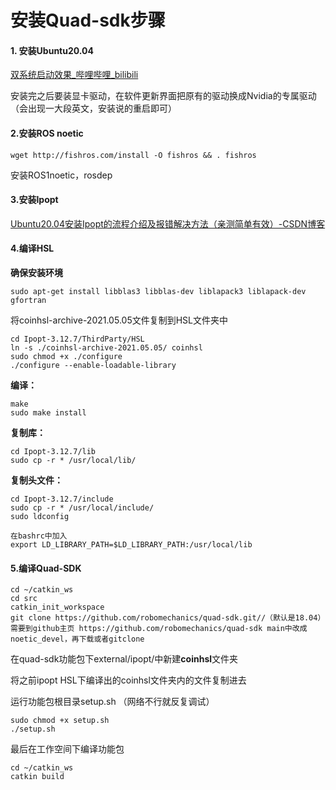 # 安装Quad-sdk步骤

#### 1. 安装Ubuntu20.04

[双系统启动效果_哔哩哔哩_bilibili](https://www.bilibili.com/video/BV1554y1n7zv?p=1&vd_source=260424bd71c9bf7b220c24f1e7de16d7)

安装完之后要装显卡驱动，在软件更新界面把原有的驱动换成Nvidia的专属驱动（会出现一大段英文，安装说的重启即可）

#### 2.安装ROS noetic

```shell
wget http://fishros.com/install -O fishros && . fishros
```

安装ROS1noetic，rosdep

#### 3.安装Ipopt

[Ubuntu20.04安装Ipopt的流程介绍及报错解决方法（亲测简单有效）-CSDN博客](https://blog.csdn.net/qq_44339029/article/details/133679131)

#### 4.编译HSL

**确保安装环境**

```text
sudo apt-get install libblas3 libblas-dev liblapack3 liblapack-dev gfortran
```

将coinhsl-archive-2021.05.05文件复制到HSL文件夹中

```text
cd Ipopt-3.12.7/ThirdParty/HSL  
ln -s ./coinhsl-archive-2021.05.05/ coinhsl
sudo chmod +x ./configure
./configure --enable-loadable-library
```

**编译：**

```text
make
sudo make install
```

**复制库：**

```text
cd Ipopt-3.12.7/lib
sudo cp -r * /usr/local/lib/ 
```

**复制头文件：**

```text
cd Ipopt-3.12.7/include
sudo cp -r * /usr/local/include/ 
sudo ldconfig

在bashrc中加入
export LD_LIBRARY_PATH=$LD_LIBRARY_PATH:/usr/local/lib
```

#### 5.编译Quad-SDK

```text
cd ~/catkin_ws
cd src
catkin_init_workspace
git clone https://github.com/robomechanics/quad-sdk.git//（默认是18.04）
需要到github主页 https://github.com/robomechanics/quad-sdk main中改成noetic_devel，再下载或者gitclone
```

在quad-sdk功能包下external/ipopt/中新建**coinhsl**文件夹

将之前ipopt HSL下编译出的coinhsl文件夹内的文件复制进去

运行功能包根目录setup.sh （网络不行就反复调试）

```text
sudo chmod +x setup.sh 
./setup.sh 
```

最后在工作空间下编译功能包

```text
cd ~/catkin_ws
catkin build
```